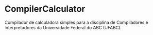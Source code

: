 # CompilerCalculator
Compilador de calculadora simples para a disciplina de Compiladores e Interpretadores da Universidade Federal do ABC (UFABC).
